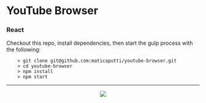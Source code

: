 # YouTube Browser

### React

Checkout this repo, install dependencies, then start the gulp process with the following:

```
    > git clone git@github.com:maticaputti/youtube-browser.git
    > cd youtube-browser
    > npm install
    > npm start
```

---

<p align="center">
  <img src="http://s22.postimg.org/53dsmccap/Captura_de_pantalla_2016_03_17_a_las_7_49_42_p_m.png" />
</p>